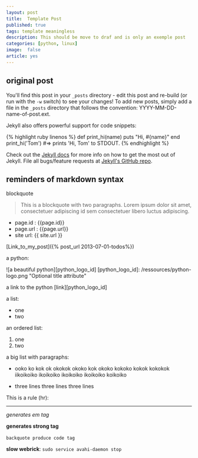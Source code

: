 ```yaml
---
layout: post
title:  Template Post
published: true
tags: template meaningless
description: This should be move to draf and is only an exemple post
categories: [python, linux]
image:  false
article: yes
---
```



## original post


You'll find this post in your `_posts` directory - edit this post and re-build (or run with the `-w` switch) to see your changes!
To add new posts, simply add a file in the `_posts` directory that follows the convention: YYYY-MM-DD-name-of-post.ext.

Jekyll also offers powerful support for code snippets:


{% highlight ruby linenos %}
def print_hi(name)
  puts "Hi, #{name}"
end
print_hi('Tom')
#=> prints 'Hi, Tom' to STDOUT.
{% endhighlight %}


Check out the [Jekyll docs][jekyll] for more info on how to get the most out of Jekyll. File all bugs/feature requests at [Jekyll's GitHub repo][jekyll-gh].

[jekyll-gh]: https://github.com/mojombo/jekyll
[jekyll]:    http://jekyllrb.com

## reminders of markdown syntax

blockquote
> This is a blockquote with two paragraphs. Lorem ipsum dolor sit amet, consectetuer adipiscing
> id sem consectetuer libero luctus adipiscing.

* page.id : {{page.id}}
* page.url : {{page.url}}
* site url: {{ site.url }}

[Link_to_my_post]({% post_url 2013-07-01-todos%})

a python:

![a beautiful python][python_logo_id]
[python_logo_id]: /ressources/python-logo.png "Optional title attribute"

a link to the python [link][python_logo_id]

a list:
* one
* two

an ordered list:
1. one
2. two

a big list with paragraphs:

* ooko ko kok ok okokok okoko kok okoko kokoko kokok kokokok
  iikoikoiko  ikoikoiko  ikoikoiko  ikoikoiko  koikoiko 

* three lines
  three lines
  three lines

This is a rule (hr):

------


_generates em tag_

__generates strong tag__

`backquote produce code tag`

__slow webrick__:
`sudo service avahi-daemon stop`


